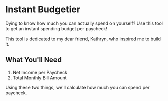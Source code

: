 # Instant Budgetier
Dying to know how much you can actually spend on yourself? Use this tool to get an instant spending budget per paycheck!

This tool is dedicated to my dear friend, Kathryn, who inspired me to build it.

## What You'll Need
1. Net Income per Paycheck
2. Total Monthly Bill Amount

Using these two things, we'll calculate how much you can spend per paycheck. 